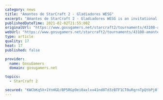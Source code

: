 ```yaml
---
category: news
title: "Amantes de StarCraft 2 - Gladiadores WESG"
excerpt: "Amantes de StarCraft 2 - Gladiadores WESG is an invitational tournament featuring top 8 players who participated in WESG 2021 Brazil qualifiers but did not make it to the main event. Quarterfinals and Semifinals are Bo5. Finals are Bo7."
publishedDateTime: 2021-02-02T21:55:00Z
originalUrl: "https://www.gosugamers.net/starcraft2/tournaments/43108-amantes-de-starcraft-2-gladiadores-wesg"
webUrl: "https://www.gosugamers.net/starcraft2/tournaments/43108-amantes-de-starcraft-2-gladiadores-wesg"
type: article
quality: 17
heat: 17
published: false

provider:
  name: GosuGamers
  domain: gosugamers.net

topics:
  - StarCraft 2

secured: "KWCbKq5X+1YnHGD/BP5RGp9ei0axlxx41nd8Td3zBTF1CT0uRqrnTpQtbPj0lnYo7oTUNMRLsUtJpujefWNaZAFBQ0DMrEabgqrfQRstQ1Odx+Ub28gcteFHWJnAN8qDbipIgY1z8ymYhZuhxVb5LsAwpAZfgNs6xzUqM9L+PWyuhJCsyQbviO2yE69C2z4DkXGWik2QPa7QQXbA++iOAKIYzIxAC2Z/1CWqKg4DQvajC/aFdsa0y9M6N3nu/whGx3IE+sS00PvrvqqZGIEKm9mbTsAoFu+AUlg3+faAX2IzAdvPAgfy34pNbT8nU5lxbpqnh6EQijzMFEgSuuWt+OSJ4e5nn4zeIz0TxlGySAU=;p7DjxjciPeJcr7o0R3sVTw=="
---
```


